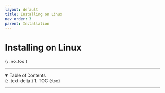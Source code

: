 ```yaml
---
layout: default
title: Installing on Linux
nav_order: 3
parent: Installation
---
```

# Installing on Linux
{: .no_toc }

---

<details open markdown="block">
  <summary>
    Table of Contents
  </summary>
  {: .text-delta }
1. TOC
{:toc}
</details>

---